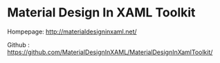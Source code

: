 #  Material Design In XAML Toolkit
Hompepage: http://materialdesigninxaml.net/

Github   : https://github.com/MaterialDesignInXAML/MaterialDesignInXamlToolkit/
